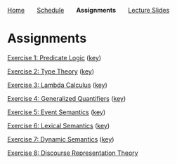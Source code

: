 
[Home](https://mjs227.github.io/courses/semantic-theory-25/)&emsp;&emsp;[Schedule](https://mjs227.github.io/courses/semantic-theory-25/schedule/)&emsp;&emsp;**Assignments**&emsp;&emsp;[Lecture Slides](https://mjs227.github.io/courses/semantic-theory-25/lecture-slides/)

# Assignments

[Exercise 1: Predicate Logic](https://mjs227.github.io/courses/semantic-theory-25/assignments/ST25_ex1.pdf) ([key](https://mjs227.github.io/courses/semantic-theory-25/assignments/ST25_ex1_key.pdf))

[Exercise 2: Type Theory](https://mjs227.github.io/courses/semantic-theory-25/assignments/ST25_ex2.pdf) ([key](https://mjs227.github.io/courses/semantic-theory-25/assignments/ST25_ex2_key.pdf))

[Exercise 3: Lambda Calculus](https://mjs227.github.io/courses/semantic-theory-25/assignments/ST25_ex3.pdf) ([key](https://mjs227.github.io/courses/semantic-theory-25/assignments/ST25_ex3_key.pdf))

[Exercise 4: Generalized Quantifiers](https://mjs227.github.io/courses/semantic-theory-25/assignments/ST25_ex4.pdf) ([key](https://mjs227.github.io/courses/semantic-theory-25/assignments/ST25_ex4_key.pdf))

[Exercise 5: Event Semantics](https://mjs227.github.io/courses/semantic-theory-25/assignments/ST25_ex5.pdf) ([key](https://mjs227.github.io/courses/semantic-theory-25/assignments/ST25_ex5_key.pdf))

[Exercise 6: Lexical Semantics](https://mjs227.github.io/courses/semantic-theory-25/assignments/ST25_ex6.pdf) ([key](https://mjs227.github.io/courses/semantic-theory-25/assignments/ST25_ex6_key.pdf))

[Exercise 7: Dynamic Semantics](https://mjs227.github.io/courses/semantic-theory-25/assignments/ST25_ex7.pdf) ([key](https://mjs227.github.io/courses/semantic-theory-25/assignments/ST25_ex7_key.pdf))

[Exercise 8: Discourse Representation Theory](https://mjs227.github.io/courses/semantic-theory-25/assignments/ST25_ex8.pdf)
